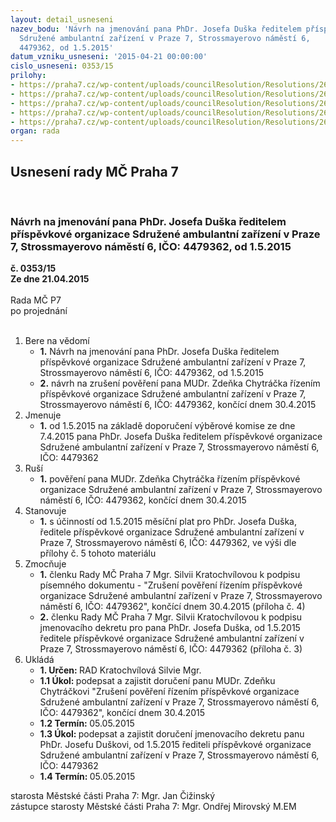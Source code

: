 ```yaml
---
layout: detail_usneseni
nazev_bodu: 'Návrh na jmenování pana PhDr. Josefa Duška ředitelem příspěvkové organizace
  Sdružené ambulantní zařízení v Praze 7, Strossmayerovo náměstí 6,          IČO:
  4479362, od 1.5.2015'
datum_vzniku_usneseni: '2015-04-21 00:00:00'
cislo_usneseni: 0353/15
prilohy:
- https://praha7.cz/wp-content/uploads/councilResolution/Resolutions/26495/21-15-dz_na_nov%c3%a9ho_%c5%99editele.doc
- https://praha7.cz/wp-content/uploads/councilResolution/Resolutions/26495/21-15-z%c3%a1pis_v%c3%bdb%c4%9brov%c3%a9ho_%c5%99%c3%adzen%c3%ad_ve%c5%99ejn%c3%bd.pdf
- https://praha7.cz/wp-content/uploads/councilResolution/Resolutions/26495/21-15-jmenovac%c3%ad_dekret_du%c5%a1ek.doc
- https://praha7.cz/wp-content/uploads/councilResolution/Resolutions/26495/21-15-odvol%c3%a1n%c3%ad_chytr%c3%a1%c4%8dka.doc
- https://praha7.cz/wp-content/uploads/councilResolution/Resolutions/26495/21-15-stanoven%c3%ad_platu_%c5%99editeli.doc
organ: rada
---
```

<div id="ucUsn_pList" class="usn">
	<span><h2>Usnesení rady MČ Praha 7 </h2>
<br></span><div class="standBody">
<span><h3>Návrh na jmenování pana PhDr. Josefa Duška ředitelem příspěvkové organizace Sdružené ambulantní zařízení v Praze 7, Strossmayerovo náměstí 6,          IČO: 4479362, od 1.5.2015</h3></span><div class="center">
		<strong>č. 0353/15</strong><br>
	</div>
<div class="center">
		<strong>Ze dne 21.04.2015</strong><br><br>
	</div>Rada MČ P7<br> po projednání<br><br><ol>
<li>Bere na vědomí<ul>
<li>
<strong>1.</strong> Návrh na jmenování pana PhDr. Josefa Duška ředitelem příspěvkové organizace Sdružené ambulantní zařízení v Praze 7, Strossmayerovo náměstí 6, IČO: 4479362, od 1.5.2015</li>
<li>
<strong>2.</strong> návrh na zrušení pověření pana MUDr. Zdeňka Chytráčka řízením příspěvkové organizace Sdružené ambulantní zařízení v Praze 7, Strossmayerovo náměstí 6, IČO: 4479362, končící dnem 30.4.2015</li>
</ul>
</li>
<li>Jmenuje<ul><li>
<strong>1.</strong> od 1.5.2015 na základě doporučení výběrové komise ze dne 7.4.2015 pana PhDr. Josefa Duška ředitelem příspěvkové organizace Sdružené ambulantní zařízení v Praze 7, Strossmayerovo náměstí 6, IČO: 4479362</li></ul>
</li>
<li>Ruší<ul><li>
<strong>1.</strong> pověření pana MUDr. Zdeňka Chytráčka řízením příspěvkové organizace Sdružené ambulantní zařízení v Praze 7, Strossmayerovo náměstí 6, IČO: 4479362, končící dnem 30.4.2015</li></ul>
</li>
<li>Stanovuje<ul><li>
<strong>1.</strong> s účinností od 1.5.2015 měsíční plat pro PhDr. Josefa Duška, ředitele příspěvkové organizace Sdružené ambulantní zařízení v Praze 7, Strossmayerovo náměstí 6, IČO: 4479362, ve výši dle přílohy č. 5 tohoto materiálu  </li></ul>
</li>
<li>Zmocňuje<ul>
<li>
<strong>1.</strong> členku Rady MČ Praha 7 Mgr. Silvii Kratochvílovou k podpisu písemného dokumentu -  "Zrušení pověření řízením příspěvkové organizace Sdružené ambulantní zařízení v Praze 7, Strossmayerovo náměstí 6, IČO: 4479362", končící dnem 30.4.2015 (příloha č. 4)</li>
<li>
<strong>2.</strong> členku Rady MČ Praha 7 Mgr. Silvii Kratochvílovou k podpisu jmenovacího dekretu pro pana PhDr. Josefa Duška, od 1.5.2015 ředitele příspěvkové organizace Sdružené ambulantní zařízení v Praze 7, Strossmayerovo náměstí 6, IČO: 4479362 (příloha č. 3)   </li>
</ul>
</li>
<li>Ukládá<ul>
<li>
<strong>1. Určen: </strong>RAD Kratochvílová Silvie Mgr.</li>
<li>
<strong>1.1 Úkol: </strong>podepsat a zajistit doručení panu MUDr. Zdeňku Chytráčkovi "Zrušení pověření  řízením příspěvkové organizace Sdružené ambulantní zařízení v Praze 7, Strossmayerovo náměstí 6, IČO: 4479362", končící dnem 30.4.2015 </li>
<li>
<strong>1.2 Termín: </strong>05.05.2015</li>
<li>
<strong>1.3 Úkol: </strong>podepsat a zajistit doručení jmenovacího dekretu panu PhDr. Josefu Duškovi, od 1.5.2015 řediteli příspěvkové organizace Sdružené ambulantní zařízení v Praze 7, Strossmayerovo náměstí 6, IČO: 4479362  </li>
<li>
<strong>1.4 Termín: </strong>05.05.2015</li>
</ul>
</li>
</ol>starosta Městské části Praha 7: Mgr. Jan Čižinský<br>zástupce starosty Městské části Praha 7: Mgr. Ondřej Mirovský M.EM 
</div>
</div>